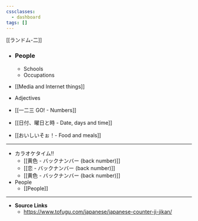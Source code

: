 ```yaml
---
cssclasses:
  - dashboard
tags: []
---
```



[[ランドム-二]]

- ### People
	- Schools
	- Occupations
	
- [[Media and Internet things]]
- Adjectives
- [[一二三 GO! - Numbers]]
- [[日付、曜日と時 - Date, days and time]]
- [[おいしいそぉ！- Food and meals]]


---



- カラオケタイム‼
	- [[黄色 - バックナンバー (back number)]]
	- [[恋 - バックナンバー (back number)]]
	- [[黄色 - バックナンバー (back number)]]
- People
	-  [[People]]

---

- **Source Links**
	- https://www.tofugu.com/japanese/japanese-counter-ji-jikan/